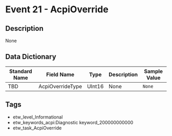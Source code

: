 # Event 21 - AcpiOverride

## Description
None

## Data Dictionary
|Standard Name|Field Name|Type|Description|Sample Value|
|---|---|---|---|---|
|TBD|AcpiOverrideType|UInt16|None|`None`|

## Tags
* etw_level_Informational
* etw_keywords_acpi:Diagnostic keyword_200000000000
* etw_task_AcpiOverride